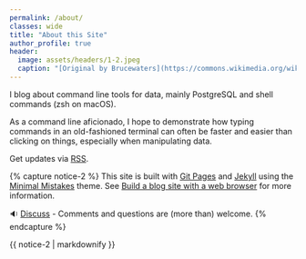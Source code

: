 ```yaml
---
permalink: /about/
classes: wide
title: "About this Site"
author_profile: true
header:
  image: assets/headers/1-2.jpeg
  caption: "[Original by Brucewaters](https://commons.wikimedia.org/wiki/File:M31,_the_Andromeda_Galaxy,_Killarney_Provincial_Park_Observatory.jpg), [CC BY 4.0](https://creativecommons.org/licenses/by/4.0), via Wikimedia Commons"
---
```


I blog about command line tools for data, mainly PostgreSQL and shell commands (zsh on macOS).

As a command line aficionado, I hope to demonstrate how typing commands in an old-fashioned terminal can often be faster and easier than clicking on things, especially when manipulating data.

Get updates via [RSS](/feed.xlm).

{% capture notice-2 %}
This site is built with [Git Pages](https://pages.github.com) and [Jekyll](https://jekyllrb.com) using the [Minimal Mistakes](https://mmistakes.github.io/minimal-mistakes/) theme. See [Build a blog site with a web browser](https://postgresqlstan.github.io/blog/build-free-blog/) for more information.

:sound: <a href="https://github.com/PostgreSqlStan/postgresqlstan.github.io/discussions">Discuss</a> - Comments and questions are (more than) welcome.
{% endcapture %}

<div class="notice">{{ notice-2 | markdownify }}</div>

